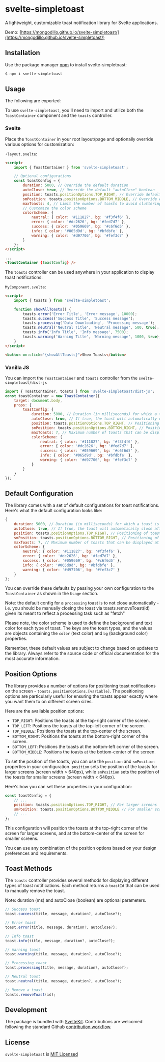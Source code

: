 # svelte-simpletoast

A lightweight, customizable toast notification library for Svelte applications.

Demo: [https://mongodillo.github.io/svelte-simpletoast/](https://mongodillo.github.io/svelte-simpletoast/)

## Installation

Use the package manager [npm](https://www.npmjs.com/) to install svelte-simpletoast:

```bash
$ npm i svelte-simpletoast
```

## Usage

The following are exported:

To use `svelte-simpletoast`, you'll need to import and utilize both the `ToastContainer` component and the `toasts` controller.

### Svelte

Place the `ToastContainer` in your root layout/page and optionally override various options for customization:

`+layout.svelte`:

```html
<script>
	import { ToastContainer } from 'svelte-simpletoast';

	// Optional configurations
	const toastConfig = {
		duration: 5000, // Override the default duration
		autoClose: true, // Override the default "autoClose" boolean
		position: toasts.positionOptions.TOP_RIGHT, // Override default positioning of toasts for screens larger than 640px
		smPosition: toasts.positionOptions.BOTTOM_MIDDLE, // Override default positioning of toasts for screens smaller than 640px
		maxToasts: 4, // Limit the number of toasts to avoid cluttering the screen
		// Customize the color scheme
		colorScheme: {
			neutral: { color: '#111827', bg: '#f3f4f6' },
			error: { color: '#dc2626', bg: '#fed7d7' },
			success: { color: '#059669', bg: '#c6f6d5' },
			info: { color: '#065d9d', bg: '#bfdbfe' },
			warning: { color: '#d97706', bg: '#fef3c7' }
		}
	};
</script>

...
<ToastContainer {toastConfig} />
```

The `toasts` controller can be used anywhere in your application to display toast notifications:

`MyComponent.svelte`:

```html
<script>
	import { toasts } from 'svelte-simpletoast';

	function showAllToasts() {
		toasts.error('Error Title', 'Error message', 10000);
		toasts.success('Success Title', 'Success message');
		toasts.processing('Data Downloading', 'Processing message');
		toasts.neutral('Neutral Title', 'Neutral message', 500, true);
		toasts.info('Info Title', 'Info message', 7500);
		toasts.warning('Warning Title', 'Warning message', 1000, true);
	}
</script>

<button on:click="{showAllToasts}">Show Toasts</button>
```

### Vanilla JS

You can import the `ToastContainer` and `toasts` controller from the `svelte-simpletoast/dist-js`

```js
import { ToastContainer, toasts } from 'svelte-simpletoast/dist-js';
const toastContainer = new ToastContainer({
	target: document.body,
	props: {
		toastConfig: {
			duration: 5000, // Duration (in milliseconds) for which a toast is displayed
			autoClose: true, // If true, the toast will automatically close after the duration
			position: toasts.positionOptions.TOP_RIGHT, // Positioning of toasts for screens larger than 640px
			smPosition: toasts.positionOptions.BOTTOM_RIGHT, // Positioning of toasts for screens smaller than 640px
			maxToasts: 7, // Maximum number of toasts that can be displayed at a time
			colorScheme: {
				neutral: { color: '#111827', bg: '#f3f4f6' },
				error: { color: '#dc2626', bg: '#fed7d7' },
				success: { color: '#059669', bg: '#c6f6d5' },
				info: { color: '#065d9d', bg: '#bfdbfe' },
				warning: { color: '#d97706', bg: '#fef3c7' }
			}
		}
	}
});
```

## Default Configuration

The library comes with a set of default configurations for toast notifications. Here's what the default configuration looks like:

```js
{
	duration: 5000, // Duration (in milliseconds) for which a toast is displayed
	autoClose: true, // If true, the toast will automatically close after the duration
	position: toasts.positionOptions.TOP_RIGHT, // Positioning of toasts for screens larger than 640px
	smPosition: toasts.positionOptions.BOTTOM_RIGHT, // Positioning of toasts for screens smaller than 640px
	maxToasts: 7, // Maximum number of toasts that can be displayed at a time
	colorScheme: {
		neutral: { color: '#111827', bg: '#f3f4f6' },
		error: { color: '#dc2626', bg: '#fed7d7' },
		success: { color: '#059669', bg: '#c6f6d5' },
		info: { color: '#065d9d', bg: '#bfdbfe' },
		warning: { color: '#d97706', bg: '#fef3c7' }
	}
};
```

You can override these defaults by passing your own configuration to the `ToastContainer` as shown in the `Usage` section.

Note: the default config for a `processing` toast is to not close automatically - i.e. you should be manually closing the toast via toasts.removeToast(id) given its meant to reflect a processing task such as "fetch"

Please note, the color scheme is used to define the background and text color for each type of toast. The keys are the toast types, and the values are objects containing the `color` (text color) and `bg` (background color) properties.

Remember, these default values are subject to change based on updates to the library. Always refer to the source code or official documentation for the most accurate information.

## Position Options

The library provides a number of options for positioning toast notifications on the screen - `toasts.positionOptions.[variable]`. The positioning options are particularly useful for ensuring the toasts appear exactly where you want them to on different screen sizes.

Here are the available position options:

- `TOP_RIGHT`: Positions the toasts at the top-right corner of the screen.
- `TOP_LEFT`: Positions the toasts at the top-left corner of the screen.
- `TOP_MIDDLE`: Positions the toasts at the top-center of the screen.
- `BOTTOM_RIGHT`: Positions the toasts at the bottom-right corner of the screen.
- `BOTTOM_LEFT`: Positions the toasts at the bottom-left corner of the screen.
- `BOTTOM_MIDDLE`: Positions the toasts at the bottom-center of the screen.

To set the position of the toasts, you can use the `position` and `smPosition` properties in your configuration. `position` sets the position of the toasts for larger screens (screen width > 640px), while `smPosition` sets the position of the toasts for smaller screens (screen width < 640px).

Here's how you can set these properties in your configuration:

```js
const toastConfig = {
	// ...
	position: toasts.positionOptions.TOP_RIGHT, // For larger screens
	smPosition: toasts.positionOptions.BOTTOM_MIDDLE // For smaller screens
	// ...
};
```

This configuration will position the toasts at the top-right corner of the screen for larger screens, and at the bottom-center of the screen for smaller screens.

You can use any combination of the position options based on your design preferences and requirements.

## Toast Methods

The `toasts` controller provides several methods for displaying different types of toast notifications. Each method returns a `toastId` that can be used to manually remove the toast.

Note: duration (ms) and autoClose (boolean) are optional parameters.

```js
// Success toast
toast.success(title, message, duration?, autoClose?);

// Error toast
toast.error(title, message, duration?, autoClose?);

// Info toast
toast.info(title, message, duration?, autoClose?);

// Warning toast
toast.warning(title, message, duration?, autoClose?);

// Processing toast
toast.processing(title, message, duration?, autoClose?);

// Neutral toast
toast.neutral(title, message, duration?, autoClose?);

// Remove a toast
toasts.removeToast(id);
```

## Development

The package is bundled with [SvelteKit](https://kit.svelte.dev/docs/packaging). Contributions are welcomed following the standard Github [contribution workflow](https://docs.github.com/en/get-started/quickstart/contributing-to-projects).

## License

`svelte-simpletoast` is [MIT Licensed](https://chat.openai.com/LICENSE)
